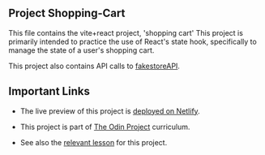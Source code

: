 ## Project Shopping-Cart

This file contains the vite+react project, 'shopping cart' This project is primarily intended to practice the use of React's state hook, specifically to manage the state of a user's shopping cart.

This project also contains API calls to [fakestoreAPI](https://fakestoreapi.com).

## Important Links

- The live preview of this project is [deployed on Netlify](https://6669ee2c4ac3e6186cb72e8b--lighthearted-licorice-112eb9.netlify.app).

- This project is part of [The Odin Project](https://www.theodinproject.com/) curriculum.

- See also the [relevant lesson](https://www.theodinproject.com/lessons/node-path-react-new-shopping-cart) for this project.
